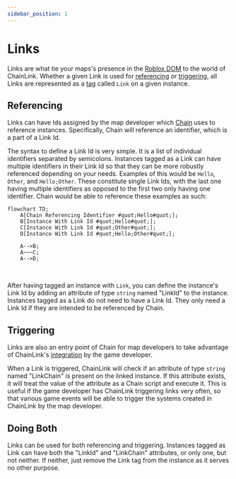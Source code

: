 ```yaml
---
sidebar_position: 1
---
```


# Links

Links are what tie your maps's presence in the [Roblox DOM](https://create.roblox.com/docs/reference/engine/classes/DataModel) to the world of ChainLink. Whether a given Link is used for [referencing](#referencing) or [triggering](#triggering), all Links are represented as a [tag](https://create.roblox.com/docs/reference/engine/classes/CollectionService) called `Link` on a given instance.

## Referencing

Links can have Ids assigned by the map developer which [Chain](chain) uses to reference instances. Specifically, Chain will reference an identifier, which is a part of a Link Id.

The syntax to define a Link Id is very simple. It is a list of individual identifiers separated by semicolons. Instances tagged as a Link can have multiple identifiers in their Link Id so that they can be more robustly referenced depending on your needs. Examples of this would be `Hello`, `Other`, and `Hello;Other`. These constitute single Link Ids, with the last one having multiple identifiers as opposed to the first two only having one identifier. Chain would be able to reference these examples as such:

```mermaid
flowchart TD;
    A[Chain Referencing Identifier #quot;Hello#quot;];
    B[Instance With Link Id #quot;Hello#quot;];
    C[Instance With Link Id #quot;Other#quot;];
    D[Instance With Link Id #quot;Hello;Other#quot;];

    A-->B;
    A~~~C;
    A-->D;
```

<br/>

After having tagged an instance with `Link`, you can define the instance's Link Id by adding an attribute of type `string` named "LinkId" to the instance. Instances tagged as a Link do not need to have a Link Id. They only need a Link Id if they are intended to be referenced by Chain.

## Triggering

Links are also an entry point of Chain for map developers to take advantage of ChainLink's [integration](../integration/practices) by the game developer.

When a Link is triggered, ChainLink will check if an attribute of type `string` named "LinkChain" is present on the linked instance. If this attribute exists, it will treat the value of the attribute as a Chain script and execute it. This is useful if the game developer has ChainLink triggering links very often, so that various game events will be able to trigger the systems created in ChainLink by the map developer.

## Doing Both

Links can be used for both referencing and triggering. Instances tagged as Link can have both the "LinkId" and "LinkChain" attributes, or only one, but not neither. If neither, just remove the Link tag from the instance as it serves no other purpose.
